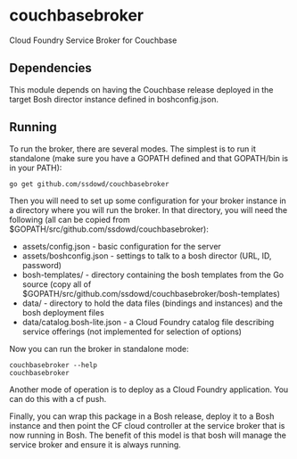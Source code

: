 # couchbasebroker
Cloud Foundry Service Broker for Couchbase

## Dependencies

This module depends on having the Couchbase release deployed in the target Bosh director instance defined in boshconfig.json.

## Running

To run the broker, there are several modes.  The simplest is to run it standalone (make sure you have a GOPATH defined and that GOPATH/bin is in your PATH):

```
go get github.com/ssdowd/couchbasebroker
```

Then you will need to set up some configuration for your broker instance in a directory where you will run the broker.  In that directory, you will need the following (all can be copied from $GOPATH/src/github.com/ssdowd/couchbasebroker):

* assets/config.json - basic configuration for the server
* assets/boshconfig.json - settings to talk to a bosh director (URL, ID, password)
* bosh-templates/ - directory containing the bosh templates from the Go source (copy all of $GOPATH/src/github.com/ssdowd/couchbasebroker/bosh-templates)
* data/ - directory to hold the data files (bindings and instances) and the bosh deployment files
* data/catalog.bosh-lite.json - a Cloud Foundry catalog file describing service offerings (not implemented for selection of options)


Now you can run the broker in standalone mode:

```
couchbasebroker --help
couchbasebroker
```  



Another mode of operation is to deploy as a Cloud Foundry application.  You can do this with a cf push.

Finally, you can wrap this package in a Bosh release, deploy it to a Bosh instance and then point the CF cloud controller at the service broker that is now running in Bosh.  The benefit of this model is that bosh will manage the service broker and ensure it is always running.
